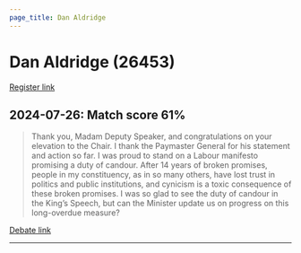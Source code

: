 ```yaml
---
page_title: Dan Aldridge
---
```


# Dan Aldridge  (26453)

[Register link](https://www.theyworkforyou.com/mp/26453/register)



## 2024-07-26: Match score 61%

>Thank you, Madam Deputy Speaker, and congratulations on your elevation to the Chair. I thank the Paymaster General for his statement and action so far. I was proud to stand on a Labour manifesto promising a duty of candour. After 14 years of broken promises, people in my constituency, as in so many others, have lost trust in politics and public institutions, and cynicism is a toxic consequence of these broken promises. I was so glad to see the duty of candour in the King’s Speech, but can the Minister update us on progress on this long-overdue measure?

[Debate link](https://www.theyworkforyou.com/debates/?id=2024-07-26d.935.1) 

---

